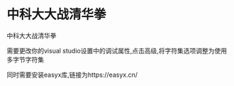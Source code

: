 # 中科大大战清华拳
中科大大战清华拳

需要更改你的visual studio设置中的调试属性,点击高级,将字符集选项调整为使用多字节字符集

同时需要安装easyx库,链接为https://easyx.cn/
